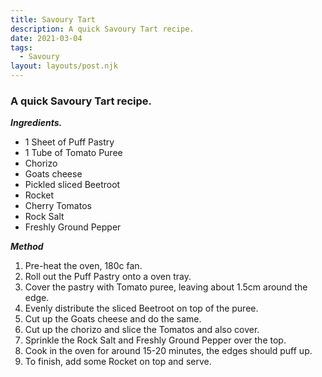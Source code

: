 ```yaml
---
title: Savoury Tart
description: A quick Savoury Tart recipe.
date: 2021-03-04
tags:
  - Savoury
layout: layouts/post.njk
---
```


### A quick Savoury Tart recipe.

_**Ingredients.**_
* 1 Sheet of Puff Pastry
* 1 Tube of Tomato Puree
* Chorizo
* Goats cheese
* Pickled sliced Beetroot
* Rocket
* Cherry Tomatos 
* Rock Salt
* Freshly Ground Pepper

_**Method**_
1. Pre-heat the oven, 180c fan.
2. Roll out the Puff Pastry onto a oven tray.
3. Cover the pastry with Tomato puree, leaving about 1.5cm around the edge.
4. Evenly distribute the sliced Beetroot on top of the puree.
5. Cut up the Goats cheese and do the same.
7. Cut up the chorizo and slice the Tomatos and also cover.
8. Sprinkle the Rock Salt and Freshly Ground Pepper over the top.
9. Cook in the oven for around 15-20 minutes, the edges should puff up.
10. To finish, add some Rocket on top and serve.